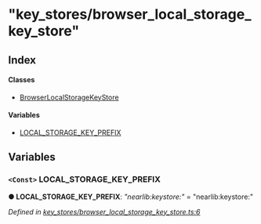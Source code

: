 # "key\_stores/browser\_local\_storage\_key\_store"

## Index

#### Classes

* [BrowserLocalStorageKeyStore](_key_stores_browser_local_storage_key_store_.browserlocalstoragekeystore.md)

#### Variables

* [LOCAL\_STORAGE\_KEY\_PREFIX](./#local_storage_key_prefix)

## Variables

### `<Const>` LOCAL\_STORAGE\_KEY\_PREFIX <a id="local_storage_key_prefix"></a>

**● LOCAL\_STORAGE\_KEY\_PREFIX**: _"nearlib:keystore:"_ = "nearlib:keystore:"

_Defined in_ [_key\_stores/browser\_local\_storage\_key\_store.ts:6_](https://github.com/nearprotocol/nearlib/blob/7880ebf/src.ts/key_stores/browser_local_storage_key_store.ts#L6)

